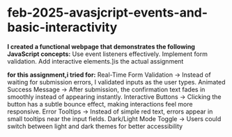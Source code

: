 # feb-2025-avasjcript-events-and-basic-interactivity

**I created a functional webpage that demonstrates the following JavaScript concepts:**
Use event listeners effectively. Implement form validation. Add interactive elements.]is the actual assignment

**for this assignment,i tried for:**
Real-Time Form Validation → Instead of waiting for submission errors, I validated inputs as the user types.
Animated Success Message → After submission, the confirmation text fades in smoothly instead of appearing instantly. Interactive Buttons → Clicking the button has a subtle bounce effect, making interactions feel more responsive.
Error Tooltips → Instead of simple red text, errors appear in small tooltips near the input fields.
Dark/Light Mode Toggle → Users could switch between light and dark themes for better accessibility
